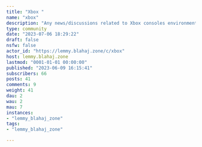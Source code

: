 ```yaml
---
title: "Xbox " 
name: "xbox"
description: "Any news/discussions related to Xbox consoles environment"
type: community
date: "2023-07-06 18:29:22"
draft: false
nsfw: false
actor_id: "https://lemmy.blahaj.zone/c/xbox"
host: lemmy.blahaj.zone
lastmod: "0001-01-01 00:00:00"
published: "2023-06-09 16:15:41"
subscribers: 66
posts: 41
comments: 9
weight: 41
dau: 2
wau: 2
mau: 7
instances:
- "lemmy_blahaj_zone"
tags: 
- "lemmy_blahaj_zone"

---
```

